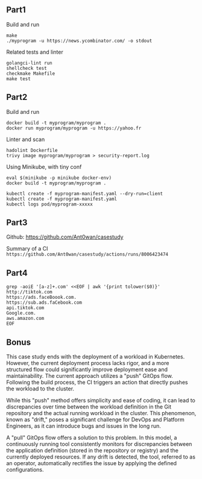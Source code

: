 ## Part1

Build and run
```shell
make
./myprogram -u https://news.ycombinator.com/ -o stdout
```

Related tests and linter
```shell
golangci-lint run
shellcheck test
checkmake Makefile
make test
```


## Part2

Build and run
```shell
docker build -t myprogram/myprogram .
docker run myprogram/myprogram -u https://yahoo.fr
```

Linter and scan
```shell
hadolint Dockerfile
trivy image myprogram/myprogram > security-report.log
```

Using Minikube, with tiny conf
```shell
eval $(minikube -p minikube docker-env)
docker build -t myprogram/myprogram .

kubectl create -f myprogram-manifest.yaml --dry-run=client
kubectl create -f myprogram-manifest.yaml
kubectl logs pod/myprogram-xxxxx
```

## Part3

Github: https://github.com/Ant0wan/casestudy

Summary of a CI
`https://github.com/Ant0wan/casestudy/actions/runs/8006423474`


## Part4

```shell
grep -aoiE '[a-z]+.com' <<EOF | awk '{print tolower($0)}'
http://tiktok.com
https://ads.faceBoook.com.
https://sub.ads.faCebook.com
api.tiktok.com
Google.com.
aws.amazon.com
EOF
```

## Bonus

This case study ends with the deployment of a workload in Kubernetes. However, the current deployment process lacks rigor, and a more structured flow could significantly improve deployment ease and maintainability.
The current approach utilizes a "push" GitOps flow. Following the build process, the CI triggers an action that directly pushes the workload to the cluster.

While this "push" method offers simplicity and ease of coding, it can lead to discrepancies over time between the workload definition in the Git repository and the actual running workload in the cluster. This phenomenon, known as "drift," poses a significant challenge for DevOps and Platform Engineers, as it can introduce bugs and issues in the long run.

A "pull" GitOps flow offers a solution to this problem. In this model, a continuously running tool consistently monitors for discrepancies between the application definition (stored in the repository or registry) and the currently deployed resources. If any drift is detected, the tool, referred to as an operator, automatically rectifies the issue by applying the defined configurations.
